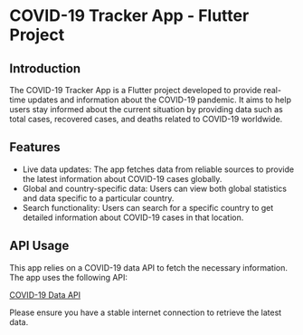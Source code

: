 # COVID-19 Tracker App - Flutter Project

## Introduction

The COVID-19 Tracker App is a Flutter project developed to provide real-time updates and information about the COVID-19 pandemic. It aims to help users stay informed about the current situation by providing data such as total cases, recovered cases, and deaths related to COVID-19 worldwide.

## Features

- Live data updates: The app fetches data from reliable sources to provide the latest information about COVID-19 cases globally.
- Global and country-specific data: Users can view both global statistics and data specific to a particular country.
- Search functionality: Users can search for a specific country to get detailed information about COVID-19 cases in that location.

## API Usage

This app relies on a COVID-19 data API to fetch the necessary information. The app uses the following API:

[COVID-19 Data API](https://disease.sh/v3/covid-19/all)

Please ensure you have a stable internet connection to retrieve the latest data.
